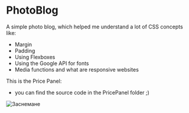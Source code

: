 # PhotoBlog

A simple photo blog, which helped me understand a lot of CSS concepts like:
- Margin
- Padding
- Using Flexboxes
- Using the Google API for fonts
- Media functions and what are responsive websites

This is the Price Panel:
- you can find the source code in the PricePanel folder ;)

![Заснемане](https://user-images.githubusercontent.com/76811860/125112148-76362e80-e0ef-11eb-8c3b-af7041c70162.PNG)
